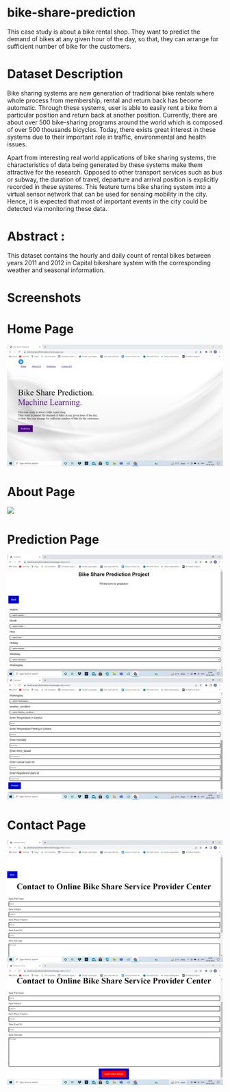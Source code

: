 # bike-share-prediction
This case study is about a bike rental shop. They want to predict the demand of bikes at any given hour of the day, so that, they can arrange for sufficient number of bike for the customers.

# Dataset Description
Bike sharing systems are new generation of traditional bike rentals where whole process from membership, rental and return back has become automatic. Through these systems, user is able to easily rent a bike from a particular position and return back at another position. Currently, there are about over 500 bike-sharing programs around the world which is composed of over 500 thousands bicycles. Today, there exists great interest in these systems due to their important role in traffic, environmental and health issues.

Apart from interesting real world applications of bike sharing systems, the characteristics of data being generated by these systems make them attractive for the research. Opposed to other transport services such as bus or subway, the duration of travel, departure and arrival position is explicitly recorded in these systems. This feature turns bike sharing system into a virtual sensor network that can be used for sensing mobility in the city. Hence, it is expected that most of important events in the city could be detected via monitoring these data.

# Abstract :

This dataset contains the hourly and daily count of rental bikes between years 2011 and 2012 in Capital bikeshare system with the corresponding weather and seasonal information.

# Screenshots

# Home Page
<img src ="https://raw.githubusercontent.com/Dhavaltharkar/bike-share-prediction/main/markdown/home.png">

# About Page
<img src ="https://raw.githubusercontent.com/Dhavaltharkar/bike-share-prediction/main/markdown/qbout.png">

# Prediction Page
<img src ="https://raw.githubusercontent.com/Dhavaltharkar/bike-share-prediction/main/markdown/prediction1.png">
<img src ="https://raw.githubusercontent.com/Dhavaltharkar/bike-share-prediction/main/markdown/prediction2.png">

# Contact Page
<img src ="https://raw.githubusercontent.com/Dhavaltharkar/bike-share-prediction/main/markdown/contact.png">
<img src ="https://raw.githubusercontent.com/Dhavaltharkar/bike-share-prediction/main/markdown/contact2.png">
